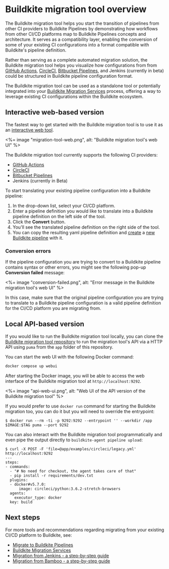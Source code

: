 # Buildkite migration tool overview

The Buildkite migration tool helps you start the transition of pipelines from other CI providers to Buildkite Pipelines by demonstrating how workflows from other CI/CD platforms map to Buildkite Pipelines concepts and architecture. It serves as a compatibility layer, enabling the conversion of some of your existing CI configurations into a format compatible with Buildkite's pipeline definition.

Rather than serving as a complete automated migration solution, the Buildkite migration tool helps you visualize how configurations from from [GitHub Actions](/docs/pipelines/migration/tool/github-actions), [CircleCI](/docs/pipelines/migration/tool/circleci), [Bitbucket Pipelines](/docs/pipelines/migration/tool/bitbucket-pipelines), and Jenkins (currently in beta) could be structured in Buildkite pipeline configuration format.

The Buildkite migration tool can be used as a standalone tool or potentially integrated into your [Buildkite Migration Services](https://buildkite.com/resources/migrations/) process, offering a way to leverage existing CI configurations within the Buildkite ecosystem.

## Interactive web-based version

The fastest way to get started with the Buildkite migration tool is to use it as an [interactive web tool](https://buildkite.com/resources/migrate/).

<%= image "migration-tool-web.png", alt: "Buildkite migration tool's web UI" %>

The Buildkite migration tool currently supports the following CI providers:

- [GitHub Actions](/docs/pipelines/migration/tool/github-actions)
- [CircleCI](/docs/pipelines/migration/tool/circleci)
- [Bitbucket Pipelines](/docs/pipelines/migration/tool/bitbucket-pipelines)
- Jenkins (currently in Beta)

To start translating your existing pipeline configuration into a Buildkite pipeline:

1. In the drop-down list, select your CI/CD platform.
1. Enter a pipeline definition you would like to translate into a Buildkite pipeline definition on the left side of the tool.
1. Click the **Convert** button.
1. You'll see the translated pipeline definition on the right side of the tool.
1. You can copy the resulting yaml pipeline definition and [create](/docs/pipelines/configure) a [new Buildkite pipeline](https://www.buildkite.com/new) with it.

### Conversion errors

If the pipeline configuration you are trying to convert to a Buildkite pipeline contains syntax or other errors, you might see the following pop-up **Conversion failed** message:

<%= image "conversion-failed.png", alt: "Error message in the Buildkite migration tool's web UI" %>

In this case, make sure that the original pipeline configuration you are trying to translate to a Buildkite pipeline configuration is a valid pipeline definition for the CI/CD platform you are migrating from.

## Local API-based version

If you would like to run the Buildkite migration tool locally, you can clone the [Buildkite migration tool repository](https://github.com/buildkite/migration) to run the migration tool's API via a HTTP API using `puma` from the `app` folder of this repository.

You can start the web UI with the following Docker command:

```sh
docker compose up webui
```

After starting the Docker image, you will be able to access the web interface of the Buildkite migration tool at `http://localhost:9292`.

<%= image "api-web-ui.png", alt: "Web UI of the API version of the Buildkite migration tool" %>

If you would prefer to use `docker run` command for starting the Buildkite migration too, you can do it but you will need to override the entrypoint:

```shell
$ docker run --rm -ti -p 9292:9292 --entrypoint '' --workdir /app $IMAGE:$TAG puma --port 9292
```

You can also interact with the Buildkite migration tool programmatically and even pipe the output directly to `buildkite-agent pipeline upload`:

```shell
$ curl -X POST -F 'file=@app/examples/circleci/legacy.yml' http://localhost:9292
---
steps:
- commands:
  - "# No need for checkout, the agent takes care of that"
  - pip install -r requirements/dev.txt
  plugins:
  - docker#v5.7.0:
      image: circleci/python:3.6.2-stretch-browsers
  agents:
    executor_type: docker
  key: build
```

## Next steps

For more tools and recommendations regarding migrating from your existing CI/CD platform to Buildkite, see:

- [Migrate to Buildkite Pipelines](/docs/pipelines/migration)
- [Buildkite Migration Services](https://buildkite.com/resources/migrations/)
- [Migration from Jenkins - a step-by-step guide](/docs/pipelines/migration/from-jenkins)
- [Migration from Bamboo - a step-by-step guide](https://buildkite.com/docs/pipelines/migration/from-bamboo)
